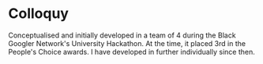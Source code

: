 # Colloquy

Conceptualised and initially developed in a team of 4 during the Black Googler Network's University Hackathon. At the time, it placed 3rd in the People's Choice awards. I have developed in further individually since then.
